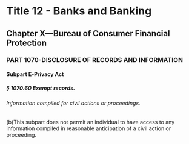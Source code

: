 
# Title 12 - Banks and Banking
## Chapter X—Bureau of Consumer Financial Protection
### PART 1070-DISCLOSURE OF RECORDS AND INFORMATION
#### Subpart E-Privacy Act
##### § 1070.60 Exempt records.
###### Information compiled for civil actions or proceedings.

(b)This subpart does not permit an individual to have access to any information compiled in reasonable anticipation of a civil action or proceeding.
